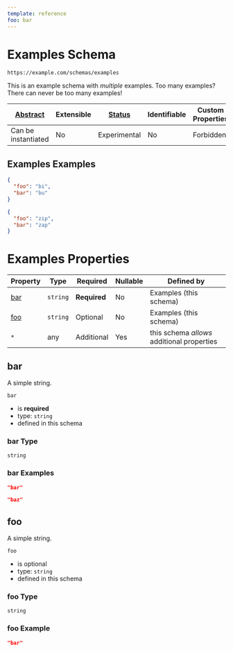```yaml
---
template: reference
foo: bar
---
```


# Examples Schema

```
https://example.com/schemas/examples
```

This is an example schema with *multiple* examples. Too many examples? There can never be too many examples!

| [Abstract](../abstract.md) | Extensible | [Status](../status.md) | Identifiable | Custom Properties | Additional Properties | Defined In |
|----------------------------|------------|------------------------|--------------|-------------------|-----------------------|------------|
| Can be instantiated | No | Experimental | No | Forbidden | Permitted | [examples.schema.json](examples.schema.json) |

## Examples Examples

```json
{
  "foo": "bi",
  "bar": "bu"
}
```

```json
{
  "foo": "zip",
  "bar": "zap"
}
```


# Examples Properties

| Property | Type | Required | Nullable | Defined by |
|----------|------|----------|----------|------------|
| [bar](#bar) | `string` | **Required**  | No | Examples (this schema) |
| [foo](#foo) | `string` | Optional  | No | Examples (this schema) |
| `*` | any | Additional | Yes | this schema *allows* additional properties |

## bar


A simple string.

`bar`

* is **required**
* type: `string`
* defined in this schema

### bar Type


`string`






### bar Examples

```json
"bar"
```

```json
"baz"
```



## foo


A simple string.

`foo`

* is optional
* type: `string`
* defined in this schema

### foo Type


`string`






### foo Example

```json
"bar"
```

